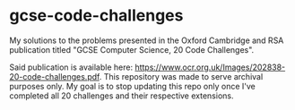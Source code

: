 # gcse-code-challenges
My solutions to the problems presented in the Oxford Cambridge and RSA publication titled "GCSE Computer Science, 20 Code Challenges".

Said publication is available here: https://www.ocr.org.uk/Images/202838-20-code-challenges.pdf.
This repository was made to serve archival purposes only. My goal is to stop updating this repo only once I've completed all 20 challenges and their respective extensions.
